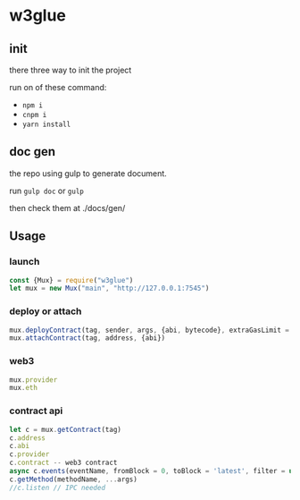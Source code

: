 # w3glue

## init

there three way to init the project

run on of these command:

- `npm i`
- `cnpm i`
- `yarn install`

## doc gen

the repo using gulp to generate document.

run `gulp doc` or `gulp`

then check them at ./docs/gen/

## Usage

### launch

```js
const {Mux} = require("w3glue")
let mux = new Mux("main", "http://127.0.0.1:7545")
```

### deploy or attach

```js
mux.deployContract(tag, sender, args, {abi, bytecode}, extraGasLimit = 1)
mux.attachContract(tag, address, {abi})
```

### web3

```js
mux.provider
mux.eth
```

### contract api

```js
let c = mux.getContract(tag)
c.address
c.abi
c.provider
c.contract -- web3 contract
async c.events(eventName, fromBlock = 0, toBlock = 'latest', filter = undefined)
c.getMethod(methodName, ...args)
//c.listen // IPC needed
```